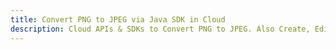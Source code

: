 ---title: Convert PNG to JPEG via Java SDK in Clouddescription: Cloud APIs & SDKs to Convert PNG to JPEG. Also Create, Edit & Render Microsoft Word & OpenOffice documents in the Cloud.---